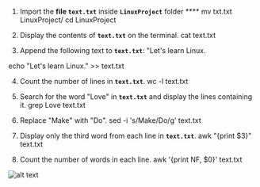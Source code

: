 1. Import the **file `text.txt`** inside **`LinuxProject`** folder ****
mv txt.txt LinuxProject/
cd LinuxProject

2. Display the contents of **`text.txt`** on the terminal.
cat text.txt

3. Append the following text to **`text.txt`**:
    "Let's learn Linux.
    
 echo "Let's learn Linux." >> text.txt

4. Count the number of lines in **`text.txt`**.
wc -l text.txt

5. Search for the word "Love" in **`text.txt`** and display the lines containing it.
grep Love text.txt

6. Replace "Make" with "Do".
sed -i 's/Make/Do/g' text.txt

7. Display only the third word from each line in **`text.txt`**.
awk "{print $3}" text.txt

8. Count the number of words in each line.
awk '{print NF, $0}' text.txt

![alt text](image-1.png) 
